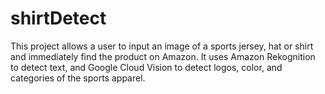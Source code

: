 # shirtDetect

This project allows a user to input an image of a sports jersey, hat or shirt and immediately find the product on Amazon. 
It uses Amazon Rekognition to detect text, and Google Cloud Vision to detect logos, color, and categories of the sports
apparel. 
